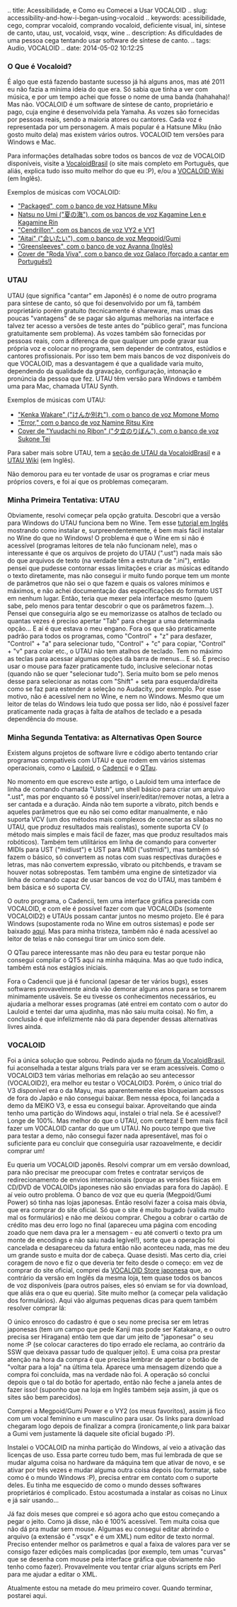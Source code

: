 .. title: Acessibilidade, e Como eu Comecei a Usar VOCALOID
.. slug: accessibility-and-how-i-began-using-vocaloid
.. keywords: acessibilidade, cego, comprar vocaloid, comprando vocaloid, deficiente visual, ini, síntese de canto, utau, ust, vocaloid, vsqx, wine
.. description: As dificuldades de uma pessoa cega tentando usar software de síntese de canto.
.. tags: Audio, VOCALOID
.. date: 2014-05-02 10:12:25

### O Que é Vocaloid? ###

É algo que está fazendo bastante sucesso já há alguns anos, mas até 2011 eu não fazia a mínima ideia do que era. Só sabia que tinha a ver com música, e por um tempo achei que fosse o nome de uma banda (hahahaha)! Mas não. VOCALOID é um software de síntese de canto, proprietário e pago, cuja engine é desenvolvida pela Yamaha. As vozes são fornecidas por pessoas reais, sendo a maioria atores ou cantores. Cada voz é representada por um personagem. A mais popular é a Hatsune Miku (não gosto muito dela) mas existem vários outros. VOCALOID tem versões para Windows e Mac.

Para informações detalhadas sobre todos os bancos de voz de VOCALOID disponíveis, visite a [VocaloidBrasil][vbhp] (o site mais completo em Português, que aliás, explica tudo isso muito melhor do que eu :P), e/ou a [VOCALOID Wiki][vocaloidwikihp] (em Inglês).

Exemplos de músicas com VOCALOID:

* ["Packaged", com o banco de voz Hatsune Miku][mikupackaged]
* [Natsu no Umi ("夏の海"), com os bancos de voz Kagamine Len e Kagamine Rin][kagaminedemo]
* ["Cendrillon", com os bancos de voz VY2 e VY1][vycendrillon]
* ["Aitai" ("会いたい"), com o banco de voz Megpoid/Gumi][gumiaitai]
* ["Greensleeves", com o banco de voz Avanna (Inglês)][avannags]
* [Cover de "Roda Viva", com o banco de voz Galaco (forçado a cantar em Português!)][galacorodaviva]

### UTAU ###

UTAU (que significa "cantar" em Japonês) é o nome de outro programa para síntese de canto, só que foi desenvolvido por um fã, também proprietário porém gratuito (tecnicamente é shareware, mas umas das poucas "vantagens" de se pagar são algumas melhorias na interface e talvez ter acesso a versões de teste antes do "público geral", mas funciona gratuitamente sem problema). As vozes também são fornecidas por pessoas reais, com a diferença de que qualquer um pode gravar sua própria voz e colocar no programa, sem depender de contratos, estúdios e cantores profissionais. Por isso tem bem mais bancos de voz disponíveis do que VOCALOID, mas a desvantagem é que a qualidade varia muito, dependendo da qualidade da gravação, configuração, intonação e pronúncia da pessoa que fez. UTAU têm versão para Windows e também uma para Mac, chamada UTAU Synth.

Exemplos de músicas com UTAU:

* ["Kenka Wakare" ("けんか別れ"), com o banco de voz Momone Momo][momokenkawakare]
* ["Error," com o banco de voz Namine Ritsu Kire][ritsuerror]
* [Cover de "Yuudachi no Ribon" ("夕立のりぼん"), com o banco de voz Sukone Tei][teiribon]



Para saber mais sobre UTAU, tem a [seção de UTAU da VocaloidBrasil][vbutau] e a [UTAU Wiki][utauwikihp] (em Inglês).

Não demorou para eu ter vontade de usar os programas e criar meus próprios covers, e foi aí que os problemas começaram. <!--more-->

### Minha Primeira Tentativa: UTAU ###

Obviamente, resolvi começar pela opção gratuita. Descobri que a versão para Windows do UTAU funciona bem no Wine. Tem esse [tutorial em Inglês][utauonwine] mostrando como instalar e, surpreendentemente, é bem mais fácil instalar no Wine do que no Windows! O problema é que o Wine em si não é acessível (programas leitores de tela não funcionam nele), mas o interessante é que os arquivos de projeto do UTAU (".ust") nada mais são do que arquivos de texto (na verdade têm a estrutura de ".ini"), então pensei que pudesse contornar essas limitações e criar as músicas editando o texto diretamente, mas não consegui ir muito fundo porque tem um monte de parâmetros que não sei o que fazem e quais os valores mínimos e máximos, e não achei documentação das especificações do formato UST em nenhum lugar. Então, teria que mexer pela interface mesmo (quem sabe, pelo menos para tentar descobrir o que os parâmetros fazem...). Pensei que conseguiria algo se eu memorizasse os atalhos de teclado ou quantas vezes é preciso apertar "Tab" para chegar a uma determinada opção... E aí é que estava o meu engano. Fora os que são praticamente padrão para todos os programas, como "Control" + "z" para desfazer, "Control" + "a" para selecionar tudo, "Control" + "c" para copiar, "Control" + "v" para colar etc., o UTAU não tem atalhos de teclado. Tem no máximo as teclas para acessar algumas opções da barra de menus... E só. É preciso usar o mouse para fazer praticamente tudo, inclusive selecionar notas (quando não se quer "selecionar tudo"). Seria muito bom se pelo menos desse para selecionar as notas com "Shift" + seta para esquerda/direita como se faz para estender a seleção no Audacity, por exemplo. Por esse motivo, não é acessível nem no Wine, e nem no Windows. Mesmo que um leitor de telas do Windows leia tudo que possa ser lido, não é possível fazer praticamente nada graças à falta de atalhos de teclado e a pesada dependência do mouse.

### Minha Segunda Tentativa: as Alternativas Open Source ###

Existem alguns projetos de software livre e código aberto tentando criar programas compatíveis com UTAU e que rodem em vários sistemas operacionais, como o [Lauloid][lauloidhp], o [Cadencii][cadenciihp] e o [QTau][qtauhp].

No momento em que escrevo este artigo, o Lauloid tem uma interface de linha de comando chamada "Ustsh", um shell básico para criar um arquivo ".ust", mas por enquanto só é possível inserir/editar/remover notas, a letra a ser cantada e a duração. Ainda não tem suporte a vibrato, pitch bends e aqueles parâmetros que eu não sei como editar manualmente, e não suporta VCV (um dos métodos mais complexos de conectar as sílabas no UTAU, que produz resultados mais realistas), somente suporta CV (o método mais simples e mais fácil de fazer, mas que produz resultados mais robóticos). Também tem utilitários em linha de comando para converter MIDIs para UST ("midiust") e UST para MIDI ("ustmidi"), mas também só fazem o básico, só convertem as notas com suas respectivas durações e letras, mas não convertem expressão, vibrato ou pitchbends, e travam se houver notas sobrepostas. Tem também uma engine de sintetizador via linha de comando capaz de usar bancos de voz do UTAU, mas também é bem básica e só suporta CV.

O outro programa, o Cadencii, tem uma interface gráfica parecida com VOCALOID, e com ele é possível fazer com que VOCALOIDs (somente VOCALOID2) e UTAUs possam cantar juntos no mesmo projeto. Ele é para Windows (supostamente roda no Wine em outros sistemas) e pode ser baixado [aqui][cadenciidl]. Mas para minha tristeza, também não é nada acessível ao leitor de telas e não consegui tirar um único som dele.

O QTau parece interessante mas não deu para eu testar porque não consegui compilar o QT5 aqui na minha máquina. Mas ao que tudo indica, também está nos estágios iniciais.

Fora o Cadencii que já é funcional (apesar de ter vários bugs), esses softwares provavelmente ainda vão demorar alguns anos para se tornarem minimamente usáveis. Se eu tivesse os conhecimentos necessários, eu ajudaria a melhorar esses programas (até entrei em contato com o autor do Lauloid e tentei dar uma ajudinha, mas não saiu muita coisa). No fim, a conclusão é que infelizmente não dá para depender dessas alternativas livres ainda.

### VOCALOID ###

Foi a única solução que sobrou. Pedindo ajuda no [fórum da VocaloidBrasil][vba11ypost], fui aconselhada a testar alguns trials para ver se eram acessíveis. Como o VOCALOID3 tem várias melhorias em relação ao seu antecessor (VOCALOID2), era melhor eu testar o VOCALOID3. Porém, o único trial do V3 disponível era o da Mayu, mas aparentemente eles bloqueiam acessos de fora do Japão e não consegui baixar. Bem nessa época, foi lançada a demo da MEIKO V3, e essa eu consegui baixar. Aproveitando que ainda tenho uma partição do Windows aqui, instalei o trial nela. Se é acessível? Longe de 100%. Mas melhor do que o UTAU, com certeza! E bem mais fácil fazer um VOCALOID cantar do que um UTAU. No pouco tempo que tive para testar a demo, não consegui fazer nada apresentável, mas foi o suficiente para eu concluir que conseguiria usar razoavelmente, e decidir comprar um!

Eu queria um VOCALOID japonês. Resolvi comprar um em versão download, para não precisar me preocupar com fretes e contratar serviços de redirecionamento de envios internacionais (porque as versões físicas em CD/DVD de VOCALOIDs japoneses não são enviadas para fora do Japão). E aí veio outro problema. O banco de voz que eu queria (Megpoid/Gumi Power) só tinha nas lojas japonesas. Então resolvi fazer a coisa mais óbvia, que era comprar do site oficial. Só que o site é muito bugado (valida muito mal os formulários) e não me deixou comprar. Chegou a cobrar o cartão de crédito mas deu erro logo no final (apareceu uma página com encoding zoado que nem dava pra ler a mensagem - eu até converti o texto pra um monte de encodings e não saiu nada legível!), sorte que a operação foi cancelada e desapareceu da fatura então não aconteceu nada, mas me deu um grande susto e muita dor de cabeça. Quase desisti. Mas certo dia, criei coragem de novo e fiz o que deveria ter feito desde o começo: em vez de comprar do site oficial, comprei da [VOCALOID Store japonesa][vocaloidstorejp] que, ao contrário da versão em Inglês da mesma loja, tem quase todos os bancos de voz disponíveis (para outros países, eles só enviam se for via download, que aliás era o que eu queria). Site muito melhor (a começar pela validação dos formulários). Aqui vão algumas pequenas dicas para quem também resolver comprar lá:

O único enrosco do cadastro é que o seu nome precisa ser em letras japonesas (tem um campo que pede Kanji mas pode ser Katakana, e o outro precisa ser Hiragana) então tem que dar um jeito de "japonesar" o seu nome :P (se colocar caracteres do tipo errado ele reclama, ao contrário da SSW que deixava passar tudo de qualquer jeito). E uma coisa pra prestar atenção na hora da compra é que precisa lembrar de apertar o botão de "voltar para a loja" na última tela. Aparece uma mensagem dizendo que a compra foi concluída, mas na verdade não foi. A operação só conclui depois que o tal do botão for apertado, então não feche a janela antes de fazer isso! (suponho que na loja em Inglês também seja assim, já que os sites são bem parecidos).

Comprei a Megpoid/Gumi Power e o VY2 (os meus favoritos), assim já fico com um vocal feminino e um masculino para usar. Os links para download chegaram logo depois de finalizar a compra (ironicamente,o link para baixar a Gumi vem justamente lá daquele site oficial bugado :P).

Instalei o VOCALOID na minha partição do Windows, aí veio a ativação das licenças de uso. Essa parte correu tudo bem, mas fui lembrada de que se mudar alguma coisa no hardware da máquina tem que ativar de novo, e se ativar por três vezes e mudar alguma outra coisa depois (ou formatar, sabe como é o mundo Windows :P), precisa entrar em contato com o suporte deles. Eu tinha me esquecido de como o mundo desses softwares proprietários é complicado. Estou acostumada a instalar as coisas no Linux e já sair usando...

Já faz dois meses que comprei e só agora acho que estou começando a pegar o jeito. Como já disse, não é 100% acessível. Tem muita coisa que não dá pra mudar sem mouse. Algumas eu consegui editar abrindo o arquivo (a extensão é ".vsqx" e é um XML) num editor de texto normal. Preciso entender melhor os parâmetros e qual a faixa de valores para ver se consigo fazer edições mais complicadas (por exemplo, tem umas "curvas" que se desenha com mouse pela interface gráfica que obviamente não tenho como fazer). Provavelmente vou tentar criar alguns scripts em Perl para me ajudar a editar o XML.

Atualmente estou na metade do meu primeiro cover. Quando terminar, postarei aqui.

[vbhp]: http://www.vocaloidbrasil.com/
[vocaloidwikihp]: http://vocaloid.wikia.com/
[mikupackaged]: http://www.youtube.com/watch?v=f5kUd72R_tg
[kagaminedemo]: http://www.youtube.com/watch?v=r0PmG_zQjy4
[gumiaitai]: http://www.youtube.com/watch?v=mL0n9zt7IdI
[avannags]: https://www.youtube.com/watch?v=w03Ld2T5MaU
[vycendrillon]: http://www.youtube.com/watch?v=e56Gk1Z1US0
[galacorodaviva]: http://www.youtube.com/watch?v=JdyO_vGX8KU
[momokenkawakare]: http://www.youtube.com/watch?v=SPOfe-TA3YI
[ritsuerror]: http://www.youtube.com/watch?v=wP1uQNueWXA
[teiribon]: https://www.youtube.com/watch?v=bRFuuxl3u3E
[vbutau]: http://www.vocaloidbrasil.com/utau/sobre-utau/
[utauwikihp]: http://utau.wikia.com/
[utauonwine]: http://utauarianna.altervista.org/tutorials/utau-on-linux-wine-how-to/
[lauloidhp]: http://gitorious.org/lauloid
[qtauhp]: https://github.com/qtau-devgroup/
[cadenciihp]: http://www23.atwiki.jp/cadencii_en/
[cadenciidl]: http://en.sourceforge.jp/projects/cadencii/releases/
[vba11ypost]: http://w11.zetaboards.com/vocaloidbrasil/topic/9096518/
[vocaloidstorejp]: http://shop.vocaloidstore.com/